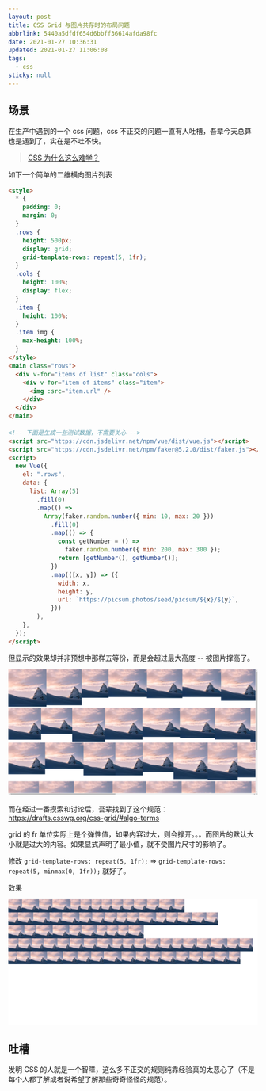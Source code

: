 ```yaml
---
layout: post
title: CSS Grid 与图片共存时的布局问题
abbrlink: 5440a5dfdf654d6bbff36614afda98fc
date: 2021-01-27 10:36:31
updated: 2021-01-27 11:06:08
tags:
  - css
sticky: null
---
```


## 场景

在生产中遇到的一个 css 问题，css 不正交的问题一直有人吐槽，吾辈今天总算也是遇到了，实在是不吐不快。

> [CSS 为什么这么难学？](https://zhuanlan.zhihu.com/p/29888231)

如下一个简单的二维横向图片列表

```html
<style>
  * {
    padding: 0;
    margin: 0;
  }
  .rows {
    height: 500px;
    display: grid;
    grid-template-rows: repeat(5, 1fr);
  }
  .cols {
    height: 100%;
    display: flex;
  }
  .item {
    height: 100%;
  }
  .item img {
    max-height: 100%;
  }
</style>
<main class="rows">
  <div v-for="items of list" class="cols">
    <div v-for="item of items" class="item">
      <img :src="item.url" />
    </div>
  </div>
</main>

<!-- 下面是生成一些测试数据，不需要关心 -->
<script src="https://cdn.jsdelivr.net/npm/vue/dist/vue.js"></script>
<script src="https://cdn.jsdelivr.net/npm/faker@5.2.0/dist/faker.js"></script>
<script>
  new Vue({
    el: ".rows",
    data: {
      list: Array(5)
        .fill(0)
        .map(() =>
          Array(faker.random.number({ min: 10, max: 20 }))
            .fill(0)
            .map(() => {
              const getNumber = () =>
                faker.random.number({ min: 200, max: 300 });
              return [getNumber(), getNumber()];
            })
            .map(([x, y]) => ({
              width: x,
              height: y,
              url: `https://picsum.photos/seed/picsum/${x}/${y}`,
            }))
        ),
    },
  });
</script>
```

但显示的效果却并非预想中那样五等份，而是会超过最大高度 -- 被图片撑高了。

![1611716016173.png](/resource/cf0f928264d2469ab22f6e4d999f6319.png)

而在经过一番摸索和讨论后，吾辈找到了这个规范：<https://drafts.csswg.org/css-grid/#algo-terms>

grid 的 fr 单位实际上是个弹性值，如果内容过大，则会撑开。。。而图片的默认大小就是过大的内容。如果显式声明了最小值，就不受图片尺寸的影响了。

修改 `grid-template-rows: repeat(5, 1fr);` => `grid-template-rows: repeat(5, minmax(0, 1fr));` 就好了。

效果

![1611716716541.png](/resource/ad26ac5cd11b4a558ee1cdc674f942a7.png)

## 吐槽

发明 CSS 的人就是一个智障，这么多不正交的规则纯靠经验真的太恶心了（不是每个人都了解或者说希望了解那些奇奇怪怪的规范）。
